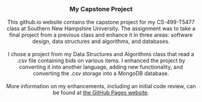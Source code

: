 <h3 align="center">My Capstone Project</h3>

  <p align="center">
    This github.io website contains the capstone project for my CS-499-T5477 class at Southern New Hampshire University. The assignment was to take a final project from a previous class and enhance it in three areas: software design, data structures and algorithms, and databases.
    <br /><br />
    I chose a project from my Data Structures and Algorithms class that read a .csv file containing bids on various items. I enhanced the project by converting it into another language, adding new functionality, and converting the .csv storage into a MongoDB database.
    <br /><br />
    More information on my enhancements, including an initial code review, can be found at <a href="https://shaun-richardson.github.io/CS499-Capstone/">the GitHub Pages website</a>.
  </p>
